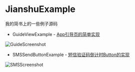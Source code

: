 # JianshuExample
我的简书上的一些例子源码

* GuideViewExample - [App引导页的简单实现](http://www.jianshu.com/p/024dd2d6e6e6)

![GuideScreenshot](https://github.com/GuiminChu/JianshuExample/blob/master/GuideViewExample/GuideScreenshot.gif)

* SMSSendButtonExample - [短信验证码倒计时Button的实现](http://www.jianshu.com/p/0915c5497d22)

![SMSScreenshot](https://github.com/GuiminChu/JianshuExample/blob/master/SMSSendButtonExample/SMSScreenshot.gif)

